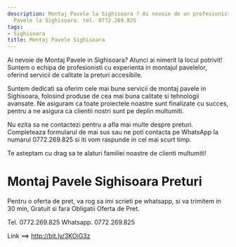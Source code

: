 ```yaml
---
description: Montaj Pavele la Sighisoara ? Ai nevoie de un profesionist in Montaj
  Pavele la Sighisoara. tel. 0772.269.825
tags:
- Sighisoara
title: Montaj Pavele Sighisoara
---
```



Ai nevoie de Montaj Pavele in Sighisoara? Atunci ai nimerit la locul potrivit! Suntem o echipa de profesionisti cu experienta in montajul pavelelor, oferind servicii de calitate la preturi accesibile. 

Suntem dedicati sa oferim cele mai bune servicii de montaj pavele in Sighisoara, folosind produse de cea mai buna calitate si tehnologii avansate. Ne asiguram ca toate proiectele noastre sunt finalizate cu succes, pentru a ne asigura ca clientii nostri sunt pe deplin multumiti.

Nu ezita sa ne contactezi pentru a afla mai multe despre preturi. Completeaza formularul de mai sus sau ne poti contacta pe WhatsApp la numarul 0772.269.825 si iti vom raspunde in cel mai scurt timp. 

Te asteptam cu drag sa te alaturi familiei noastre de clienti multumiti!

# Montaj Pavele Sighisoara Preturi
Pentru o oferta de pret, va rog sa imi scrieti pe whatsapp, si va trimitem in 30 min, Gratuit si fara Obligatii Oferta de Pret.

Tel. 0772.269.825
Whatsapp. 0772.269.825

Link ==> http://bit.ly/3KOiG3z